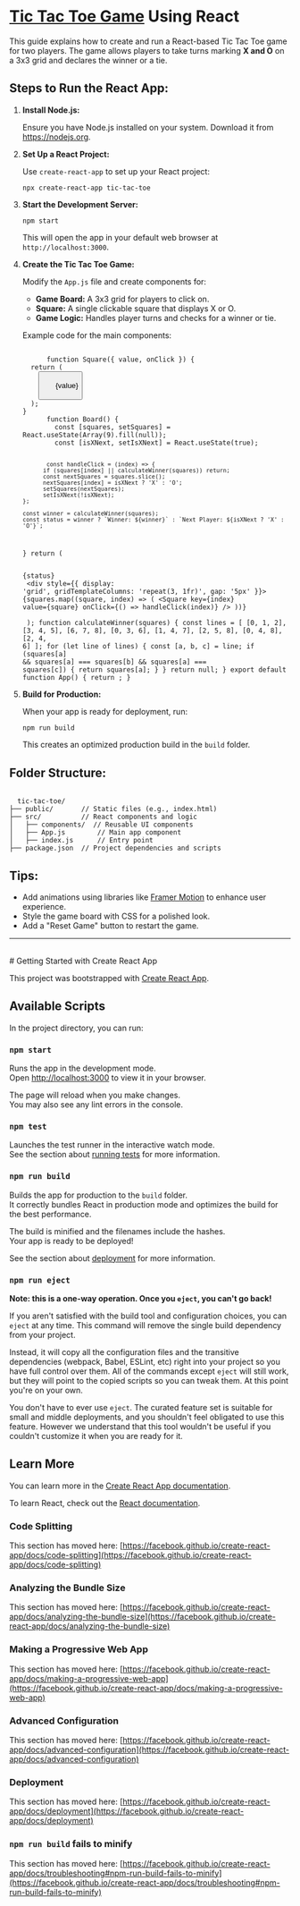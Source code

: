 <h1>
  <a href="https://tic-tac-toe-game-azure-five.vercel.app/">Tic Tac Toe Game</a> Using React
</h1>
<!-- <h1>Tic Tac Toe Game Using React</h1> -->
<p>This guide explains how to create and run a React-based Tic Tac Toe game for two players. The game allows players to take turns marking <b>X and O</b> on a 3x3 grid and declares the winner or a tie.</p>
<h2>Steps to Run the React App:</h2>
<ol>
  <li>
    <b>Install Node.js:</b>
    <p>Ensure you have Node.js installed on your system. Download it from <a href="https://nodejs.org" target="_blank">https://nodejs.org</a>.</p>
  </li>
  <li>
    <b>Set Up a React Project:</b>
    <p>Use <code>create-react-app</code> to set up your React project:</p>
    <pre><code>npx create-react-app tic-tac-toe</code></pre>
  </li>
  <li>
    <b>Start the Development Server:</b>
    <pre><code>npm start</code></pre>
    <p>This will open the app in your default web browser at <code>http://localhost:3000</code>.</p>
  </li>
  <li>
    <b>Create the Tic Tac Toe Game:</b>
    <p>Modify the <code>App.js</code> file and create components for:</p>
    <ul>
      <li><b>Game Board:</b> A 3x3 grid for players to click on.</li>
      <li><b>Square:</b> A single clickable square that displays X or O.</li>
      <li><b>Game Logic:</b> Handles player turns and checks for a winner or tie.</li>
    </ul>
    <p>Example code for the main components:</p>
    <pre><code>
      function Square({ value, onClick }) {
  return (
    <button onClick={onClick}>
      {value}
    </button>
  );
}
      function Board() {
        const [squares, setSquares] = React.useState(Array(9).fill(null));
        const [isXNext, setIsXNext] = React.useState(true);
      
           const handleClick = (index) => {
          if (squares[index] || calculateWinner(squares)) return;
          const nextSquares = squares.slice();
          nextSquares[index] = isXNext ? 'X' : 'O';
          setSquares(nextSquares);
          setIsXNext(!isXNext);
    };

    const winner = calculateWinner(squares);
    const status = winner ? `Winner: ${winner}` : `Next Player: ${isXNext ? 'X' : 'O'}`;
}
return (
    <div>
      <div>{status}</div>
      <div style={{ display: 'grid', gridTemplateColumns: 'repeat(3, 1fr)', gap: '5px' }}>
        {squares.map((square, index) => (
          <Square key={index} value={square} onClick={() => handleClick(index)} />
        ))}
      </div>
    </div>
  );
  function calculateWinner(squares) {
          const lines = [
            [0, 1, 2], [3, 4, 5], [6, 7, 8],
            [0, 3, 6], [1, 4, 7], [2, 5, 8],
            [0, 4, 8], [2, 4, 6]
          ];
          for (let line of lines) {
            const [a, b, c] = line;
            if (squares[a] && squares[a] === squares[b] && squares[a] === squares[c]) {
              return squares[a];
            }
          }
          return null;
      }
      export default function App() {
        return <Board />;
    }
    </code></pre>
  </li>
  <li>
    <b>Build for Production:</b>
    <p>When your app is ready for deployment, run:</p>
    <pre><code>npm run build</code></pre>
    <p>This creates an optimized production build in the <code>build</code> folder.</p>
  </li>
</ol>
<h2>Folder Structure:</h2>
<pre><code>
  tic-tac-toe/
├── public/       // Static files (e.g., index.html)
├── src/          // React components and logic
│   ├── components/  // Reusable UI components
│   ├── App.js        // Main app component
│   ├── index.js      // Entry point
├── package.json  // Project dependencies and scripts
</code></pre>
<h2>Tips:</h2>
<ul>
  <li>Add animations using libraries like <a href="https://www.framer.com/motion/" target="_blank">Framer Motion</a> to enhance user experience.</li>
  <li>Style the game board with CSS for a polished look.</li>
  <li>Add a "Reset Game" button to restart the game.</li>
</ul>
<hr>
<br>
# Getting Started with Create React App


This project was bootstrapped with [Create React App](https://github.com/facebook/create-react-app).

## Available Scripts

In the project directory, you can run:

### `npm start`

Runs the app in the development mode.\
Open [http://localhost:3000](http://localhost:3000) to view it in your browser.

The page will reload when you make changes.\
You may also see any lint errors in the console.

### `npm test`

Launches the test runner in the interactive watch mode.\
See the section about [running tests](https://facebook.github.io/create-react-app/docs/running-tests) for more information.

### `npm run build`

Builds the app for production to the `build` folder.\
It correctly bundles React in production mode and optimizes the build for the best performance.

The build is minified and the filenames include the hashes.\
Your app is ready to be deployed!

See the section about [deployment](https://facebook.github.io/create-react-app/docs/deployment) for more information.

### `npm run eject`

**Note: this is a one-way operation. Once you `eject`, you can't go back!**

If you aren't satisfied with the build tool and configuration choices, you can `eject` at any time. This command will remove the single build dependency from your project.

Instead, it will copy all the configuration files and the transitive dependencies (webpack, Babel, ESLint, etc) right into your project so you have full control over them. All of the commands except `eject` will still work, but they will point to the copied scripts so you can tweak them. At this point you're on your own.

You don't have to ever use `eject`. The curated feature set is suitable for small and middle deployments, and you shouldn't feel obligated to use this feature. However we understand that this tool wouldn't be useful if you couldn't customize it when you are ready for it.

## Learn More

You can learn more in the [Create React App documentation](https://facebook.github.io/create-react-app/docs/getting-started).

To learn React, check out the [React documentation](https://reactjs.org/).

### Code Splitting

This section has moved here: [https://facebook.github.io/create-react-app/docs/code-splitting](https://facebook.github.io/create-react-app/docs/code-splitting)

### Analyzing the Bundle Size

This section has moved here: [https://facebook.github.io/create-react-app/docs/analyzing-the-bundle-size](https://facebook.github.io/create-react-app/docs/analyzing-the-bundle-size)

### Making a Progressive Web App

This section has moved here: [https://facebook.github.io/create-react-app/docs/making-a-progressive-web-app](https://facebook.github.io/create-react-app/docs/making-a-progressive-web-app)

### Advanced Configuration

This section has moved here: [https://facebook.github.io/create-react-app/docs/advanced-configuration](https://facebook.github.io/create-react-app/docs/advanced-configuration)

### Deployment

This section has moved here: [https://facebook.github.io/create-react-app/docs/deployment](https://facebook.github.io/create-react-app/docs/deployment)

### `npm run build` fails to minify

This section has moved here: [https://facebook.github.io/create-react-app/docs/troubleshooting#npm-run-build-fails-to-minify](https://facebook.github.io/create-react-app/docs/troubleshooting#npm-run-build-fails-to-minify)

